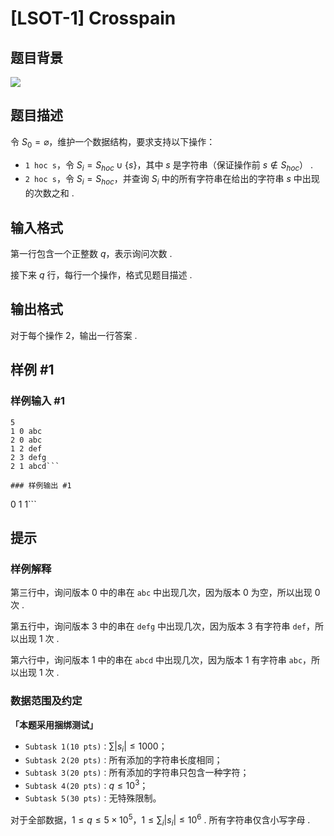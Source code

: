 # [LSOT-1] Crosspain

## 题目背景

![](https://cdn.luogu.com.cn/upload/image_hosting/xcjot9ob.png)

## 题目描述

令 $S_0=\varnothing$，维护一个数据结构，要求支持以下操作：
- `1 hoc s`，令 $S_i=S_{hoc}\cup\{s\}$，其中 $s$ 是字符串（保证操作前 $s\notin S_{hoc}$） .
- `2 hoc s`，令 $S_i=S_{hoc}$，并查询 $S_i$ 中的所有字符串在给出的字符串 $s$ 中出现的次数之和 .

## 输入格式

第一行包含一个正整数 $q$，表示询问次数 .

接下来 $q$ 行，每行一个操作，格式见题目描述 .

## 输出格式

对于每个操作 2，输出一行答案 .

## 样例 #1

### 样例输入 #1
```
5
1 0 abc
2 0 abc
1 2 def
2 3 defg
2 1 abcd```

### 样例输出 #1

```
0
1
1```

## 提示

### 样例解释

第三行中，询问版本 $0$ 中的串在 `abc` 中出现几次，因为版本 $0$ 为空，所以出现 $0$ 次 .

第五行中，询问版本 $3$ 中的串在 `defg` 中出现几次，因为版本 $3$ 有字符串 `def`，所以出现 $1$ 次 .

第六行中，询问版本 $1$ 中的串在 `abcd` 中出现几次，因为版本 $1$ 有字符串 `abc`，所以出现 $1$ 次 .

### 数据范围及约定

**「本题采用捆绑测试」**

- $\texttt{Subtask 1(10 pts)：} \displaystyle \sum|s_i|\le 1000$；
- $\texttt{Subtask 2(20 pts)：}$所有添加的字符串长度相同；
- $\texttt{Subtask 3(20 pts)：}$所有添加的字符串只包含一种字符；
- $\texttt{Subtask 4(20 pts)：}q\le 10^3$；
- $\texttt{Subtask 5(30 pts)：}$无特殊限制。

对于全部数据，$1\le q\le  5\times10^5$，$\displaystyle 1\le \sum_i|s_i|\le 10^6$ . 所有字符串仅含小写字母 .
